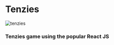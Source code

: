 # Tenzies
![tenzies](https://user-images.githubusercontent.com/40596420/219766850-d393a7ef-8b08-4e7d-90db-e7f8c006e39b.png)

### Tenzies game using the popular React JS
